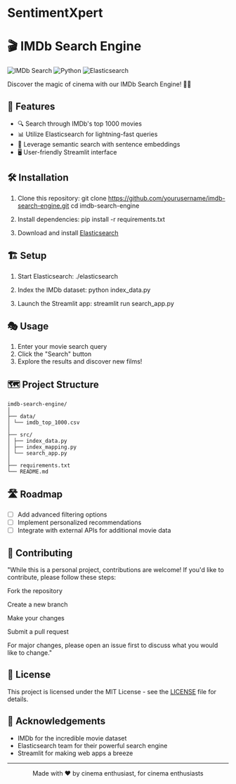 # SentimentXpert

# 🎬 IMDb Search Engine

![IMDb Search](https://img.shields.io/badge/IMDb-Search-yellow?style=for-the-badge&logo=imdb)
![Python](https://img.shields.io/badge/Python-3.x-blue?style=for-the-badge&logo=python)
![Elasticsearch](https://img.shields.io/badge/Elasticsearch-7.x-005571?style=for-the-badge&logo=elasticsearch)

Discover the magic of cinema with our IMDb Search Engine! 🍿✨

## 🚀 Features

- 🔍 Search through IMDb's top 1000 movies
- 📊 Utilize Elasticsearch for lightning-fast queries
- 🧠 Leverage semantic search with sentence embeddings
- 🖥️ User-friendly Streamlit interface

## 🛠️ Installation

1. Clone this repository:
git clone https://github.com/yourusername/imdb-search-engine.git
cd imdb-search-engine



2. Install dependencies:
pip install -r requirements.txt


3. Download and install [Elasticsearch](https://www.elastic.co/downloads/elasticsearch)

## 🏗️ Setup

1. Start Elasticsearch:
./elasticsearch


2. Index the IMDb dataset:
python index_data.py


3. Launch the Streamlit app:
streamlit run search_app.py


## 🎭 Usage

1. Enter your movie search query
2. Click the "Search" button
3. Explore the results and discover new films!

## 🗺️ Project Structure
```
imdb-search-engine/
│
├── data/
│ └── imdb_top_1000.csv
│
├── src/
│ ├── index_data.py
│ ├── index_mapping.py
│ └── search_app.py
│
├── requirements.txt
└── README.md
```


## 🛣️ Roadmap

- [ ] Add advanced filtering options
- [ ] Implement personalized recommendations
- [ ] Integrate with external APIs for additional movie data

## 🤝 Contributing

"While this is a personal project, contributions are welcome! If you'd like to contribute, please follow these steps:

Fork the repository

Create a new branch

Make your changes

Submit a pull request

For major changes, please open an issue first to discuss what you would like to change."

## 📜 License

This project is licensed under the MIT License - see the [LICENSE](LICENSE) file for details.

## 🙏 Acknowledgements

- IMDb for the incredible movie dataset
- Elasticsearch team for their powerful search engine
- Streamlit for making web apps a breeze

---

<p align="center">
  Made with ❤️ by cinema enthusiast, for cinema enthusiasts
</p>
